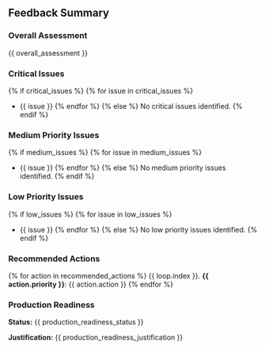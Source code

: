 ## Feedback Summary

### Overall Assessment

{{ overall_assessment }}

### Critical Issues
{% if critical_issues %}
{% for issue in critical_issues %}
- {{ issue }}
{% endfor %}
{% else %}
No critical issues identified.
{% endif %}

### Medium Priority Issues
{% if medium_issues %}
{% for issue in medium_issues %}
- {{ issue }}
{% endfor %}
{% else %}
No medium priority issues identified.
{% endif %}

### Low Priority Issues
{% if low_issues %}
{% for issue in low_issues %}
- {{ issue }}
{% endfor %}
{% else %}
No low priority issues identified.
{% endif %}

### Recommended Actions
{% for action in recommended_actions %}
{{ loop.index }}. **{{ action.priority }}**: {{ action.action }}
{% endfor %}

### Production Readiness

**Status:** {{ production_readiness_status }}

**Justification:** {{ production_readiness_justification }}